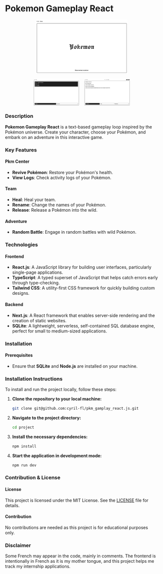 # Pokemon Gameplay React

<div style="display: flex; align-items: flex-start; flex-direction: column; gap: 1rem; justify-content: center; align-items: center;">
  <img src="./public/assets/webp/screen_01.webp" alt="Screenshot of game" style="flex-shrink: 0; width: 60%; height: auto;" />
  <div style="display: flex; flex-direction: row; flex-shrink: 1; gap: 1rem; justify-content: center; align-content: center">
    <img src="./public/assets/webp/screen_02.webp" alt="Screenshot of game" style="flex-shrink: 1; width: 30%; height: auto;" />
    <img src="./public/assets/webp/screen_03.webp" alt="Screenshot of game" style="flex-shrink: 1; width: 30%; height: auto;" />
  </div>
</div>

### Description

**Pokemon Gameplay React** is a text-based gameplay loop inspired by the Pokémon universe. Create your character, choose your Pokémon, and embark on an adventure in this interactive game.

### Key Features

#### Pkm Center

- **Revive Pokémon**: Restore your Pokémon's health.
- **View Logs**: Check activity logs of your Pokémon.

#### Team

- **Heal**: Heal your team.
- **Rename**: Change the names of your Pokémon.
- **Release**: Release a Pokémon into the wild.

#### Adventure

- **Random Battle**: Engage in random battles with wild Pokémon.

### Technologies

#### Frontend

- **React.js**: A JavaScript library for building user interfaces, particularly single-page applications.
- **TypeScript**: A typed superset of JavaScript that helps catch errors early through type-checking.
- **Tailwind CSS**: A utility-first CSS framework for quickly building custom designs.

#### Backend

- **Next.js**: A React framework that enables server-side rendering and the creation of static websites.
- **SQLite**: A lightweight, serverless, self-contained SQL database engine, perfect for small to medium-sized applications.

### Installation

#### Prerequisites

- Ensure that **SQLite** and **Node.js** are installed on your machine.

### Installation Instructions

To install and run the project locally, follow these steps:

1. **Clone the repository to your local machine:**

   ```sh
   git clone git@github.com:cyril-fl/pkm_gamplay_react.js.git
   ```

2. **Navigate to the project directory:**

   ```sh
   cd project
   ```

3. **Install the necessary dependencies:**

   ```sh
   npm install
   ```

4. **Start the application in development mode:**
   ```sh
   npm run dev
   ```

### Contribution & License

#### License

This project is licensed under the MIT License. See the [LICENSE](./LICENSE) file for details.

#### Contribution

No contributions are needed as this project is for educational purposes only.

### Disclaimer

Some French may appear in the code, mainly in comments. The frontend is intentionally in French as it is my mother tongue, and this project helps me track my internship applications.
